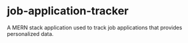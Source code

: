 # job-application-tracker
A MERN stack application used to track job applications that provides personalized data.
